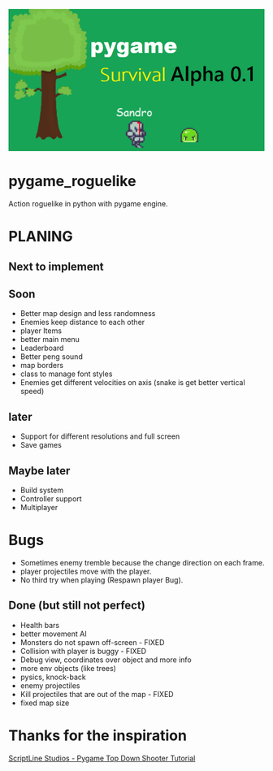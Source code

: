 ![game](doc/game_img.png)

# pygame_roguelike
Action roguelike in python with pygame engine.


# PLANING

## Next to implement



## Soon 
- Better map design and less randomness 
- Enemies keep distance to each other
- player Items
- better main menu 
- Leaderboard 
- Better peng sound
- map borders
- class to manage font styles 
- Enemies get different velocities on axis (snake is get better vertical speed)

## later
- Support for different resolutions and full screen 
- Save games 

## Maybe later
- Build system
- Controller support
- Multiplayer

# Bugs
- Sometimes enemy tremble because the change direction on each frame.
- player projectiles move with the player.
- No third try when playing (Respawn player Bug).


## Done (but still not perfect)
- Health bars 
- better movement AI
- Monsters do not spawn off-screen - FIXED 
- Collision with player is buggy - FIXED
- Debug view, coordinates over object and more info
- more env objects (like trees)
- pysics, knock-back
- enemy projectiles 
- Kill projectiles that are out of the map - FIXED
- fixed map size



# Thanks for the inspiration
[ScriptLine Studios - Pygame Top Down Shooter Tutorial](https://youtu.be/sVbFS9qEl4Y)
